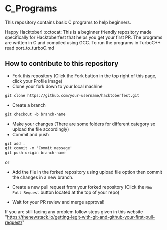 # C_Programs
This repository contains basic C programs to help beginners.

Happy Hacktober! :octocat: 
This is a beginner friendly repository made specifically for Hacktoberfest that helps you get your first PR.
The programs are written in C and compiled using GCC. To run the programs in TurboC++ read port_to_turboC.md

## How to contribute to this repository

* Fork this repository (Click the Fork button in the top right of this page, click your Profile Image)
* Clone your fork down to your local machine

```markdown
git clone https://github.com/your-username/hacktoberfest.git
```

* Create a branch

```markdown
git checkout -b branch-name
```

* Make your changes (There are some folders for different category so upload the file accordingly)
* Commit and push

```markdown
git add .
git commit -m 'Commit message'
git push origin branch-name
```
or
* Add the file in the forked repository using upload file option then commit the changes in a new branch. 

* Create a new pull request from your forked repository (Click the `New Pull Request` button located at the top of your repo)
* Wait for your PR review and merge approval!

If you are still facing any problem follow steps given in this website "https://thenewstack.io/getting-legit-with-git-and-github-your-first-pull-request/"


